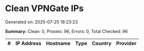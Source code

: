 # Clean VPNGate IPs
Generated on: 2025-07-25 18:23:23

**Summary:** Clean: 0, Proxies: 96, Errors: 0, Total Checked: 96

| # | IP Address | Hostname | Type | Country | Provider |
|---|------------|----------|------|---------|----------|
